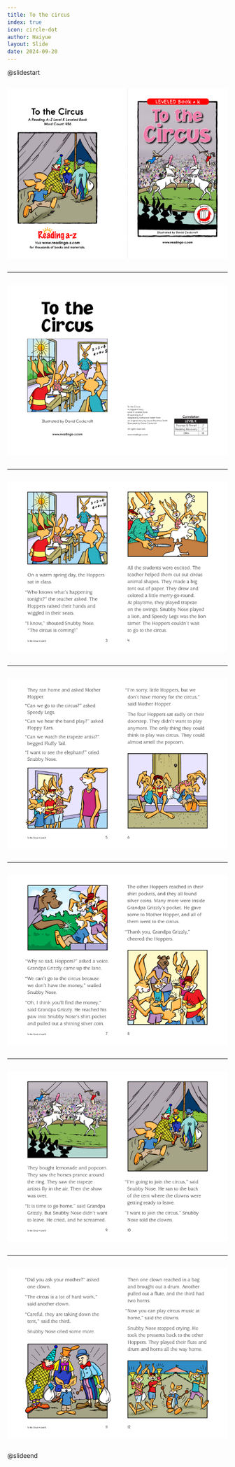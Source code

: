 ```yaml
---
title: To the circus
index: true
icon: circle-dot
author: Haiyue
layout: Slide
date: 2024-09-20
---
```

 
@slidestart

<div style="display:flex">
<div style="flex:1">

![](/data/english/reading/Level-K/To%20the%20circus/001.png)
</div>
<div style="flex:1">

![](/data/english/reading/Level-K/To%20the%20circus/002.png)
</div>
</div>

---

<div style="display:flex">
<div style="flex:1">

![](/data/english/reading/Level-K/To%20the%20circus/003.png)
</div>
<div style="flex:1">

![](/data/english/reading/Level-K/To%20the%20circus/004.png)
</div>
</div>

---

<div style="display:flex">
<div style="flex:1">

![](/data/english/reading/Level-K/To%20the%20circus/005.png)
</div>
<div style="flex:1">

![](/data/english/reading/Level-K/To%20the%20circus/006.png)
</div>
</div>

---

<div style="display:flex">
<div style="flex:1">

![](/data/english/reading/Level-K/To%20the%20circus/007.png)
</div>
<div style="flex:1">

![](/data/english/reading/Level-K/To%20the%20circus/008.png)
</div>
</div>

---

<div style="display:flex">
<div style="flex:1">

![](/data/english/reading/Level-K/To%20the%20circus/009.png)
</div>
<div style="flex:1">

![](/data/english/reading/Level-K/To%20the%20circus/010.png)
</div>
</div>

---

<div style="display:flex">
<div style="flex:1">

![](/data/english/reading/Level-K/To%20the%20circus/011.png)
</div>
<div style="flex:1">

![](/data/english/reading/Level-K/To%20the%20circus/012.png)
</div>
</div>

---

<div style="display:flex">
<div style="flex:1">

![](/data/english/reading/Level-K/To%20the%20circus/013.png)
</div>
<div style="flex:1">

![](/data/english/reading/Level-K/To%20the%20circus/014.png)
</div>
</div>

@slideend
